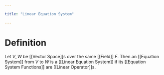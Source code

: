 ```yaml
---

title: "Linear Equation System"

---
```

# Definition
Let $V, W$ be [[Vector Space]]s over the same [[Field]] $F$. Then an [[Equation System]] from $V$ to $W$ is a [[Linear Equation System]] if its [[Equation System Functions]] are [[Linear Operator]]s.
